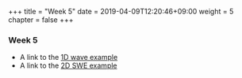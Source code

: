+++
title = "Week 5"
date = 2019-04-09T12:20:46+09:00
weight = 5
chapter = false
+++

### Week 5

+ A link to the [1D wave example](https://colab.research.google.com/drive/1-BKbswCCsafXJHwwhRpX2F5kYarqyjEY)
+ A link to the [2D SWE example](https://colab.research.google.com/drive/14PPU2SMhrh8dEcLQsMp4MOPnhjeGvx2z)
